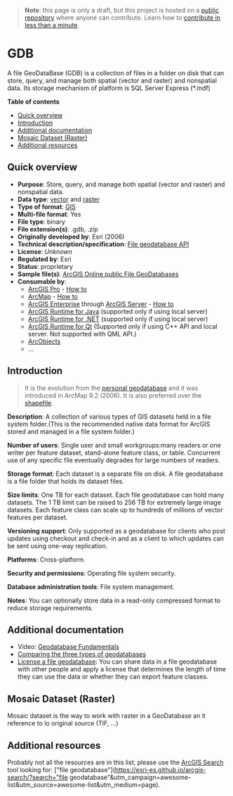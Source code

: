 > **Note**: this page is only a draft, but this project is hosted on a [public repository](https://github.com/hhkaos/awesome-arcgis) where anyone can contribute. Learn how to [contribute in less than a minute](https://github.com/hhkaos/awesome-arcgis/blob/master/CONTRIBUTING.md#contributions).

# GDB

A file GeoDataBase (GDB) is a collection of files in a folder on disk that can store, query, and manage both spatial (vector and raster) and nonspatial data. Its storage mechanism of platform is SQL Server Express (*.mdf)

<!-- START doctoc generated TOC please keep comment here to allow auto update -->
<!-- DON'T EDIT THIS SECTION, INSTEAD RE-RUN doctoc TO UPDATE -->
**Table of contents**

- [Quick overview](#quick-overview)
- [Introduction](#introduction)
- [Additional documentation](#additional-documentation)
- [Mosaic Dataset (Raster)](#mosaic-dataset-raster)
- [Additional resources](#additional-resources)

<!-- END doctoc generated TOC please keep comment here to allow auto update -->

## Quick overview

* **Purpose**: Store, query, and manage both spatial (vector and raster) and nonspatial data.
* **Data type**: [vector](../../../data-types/vector/README.md) and [raster](../../../data-types/raster/README.md)
* **Type of format**: [GIS](../../../data-types/vector/gis/README.md)
* **Multi-file format**: Yes
* **File type**: binary
* **File extension(s)**: .gdb, .zip
* **Originally developed by**: Esri (2006)
* **Technical description/specification**: [File geodatabase API](https://github.com/Esri/dgb-api)
* **License**: *Unknown*
* **Regulated by**: Esri
* **Status**: proprietary
* **Sample file(s)**: [ArcGIS Online public File GeoDatabases](https://www.arcgis.com/home/search.html?q=typekeywords%3AGeodatabase&start=1&sortOrder=desc&sortField=relevance)
* **Consumable by**:
    * [ArcGIS Pro](../../../../products/arcgis-desktop/arcgis-pro/README.md) - [How to](http://pro.arcgis.com/en/pro-app/help/projects/connect-to-a-database.htm)
    * [ArcMap](../../../../products/arcgis-desktop/arcmap-arccatalog/README.md) - [How to](http://desktop.arcgis.com/en/arcmap/latest/manage-data/using-arccatalog/connect-to-file-or-personal-geodatabase.htm)
    * [ArcGIS Enterprise](../../../../products/arcgis-enterprise/README.md) through [ArcGIS Server](../../../../products/arcgis-enterprise/arcgis-server/README.md) - [How to](http://enterprise.arcgis.com/en/server/latest/publish-services/linux/publishing-a-geodata-service.htm)
    * [ArcGIS Runtime for Java](../../../../../arcgis/developers/profiles/desktop/technologies/java/README.md) (supported only if using local server)
    * [ArcGIS Runtime for .NET](../../../../../arcgis/developers/profiles/desktop/technologies/dot-net/README.md) (supported only if using local server)
    * [ArcGIS Runtime for Qt](../../../../../arcgis/developers/profiles/desktop/technologies/qt/README.md) (Supported only if using C++ API and local server. Not supported with QML API.)
    * [ArcObjects](../../../../../arcgis/developers/profiles/desktop/technologies/arcobjects/README.md)
    * ...

## Introduction

> It is the evolution from the [personal geodatabase](../mdb/README.md) and it was introduced in ArcMap 9.2 (2006). It is also preferred over the [shapefile](../shapefile/README.md).

**Description**: A collection of various types of GIS datasets held in a file system folder.(This is the recommended native data format for ArcGIS stored and managed in a file system folder.)

**Number of users**: Single user and small workgroups:many readers or one writer per feature dataset, stand-alone feature class, or table. Concurrent use of any specific file eventually degrades for large numbers of readers.

**Storage format**: Each dataset is a separate file on disk. A file geodatabase is a file folder that holds its dataset files.

**Size limits**: One TB for each dataset. Each file geodatabase can hold many datasets. The 1 TB limit can be raised to 256 TB for extremely large image datasets. Each feature class can scale up to hundreds of millions of vector features per dataset.

**Versioning support**: Only supported as a geodatabase for clients who post updates using checkout and check-in and as a client to which updates can be sent using one-way replication.

**Platforms**: Cross-platform.

**Security and permissions**: Operating file system security.

**Database administration tools**: File system management.

**Notes**: You can optionally store data in a read-only compressed format to reduce storage requirements.

## Additional documentation

* Vídeo: [Geodatabase Fundamentals](https://www.youtube.com/watch?v=ocSd7NxPvBg)
* [Comparing the three types of geodatabases](http://desktop.arcgis.com/en/arcmap/latest/manage-data/geodatabases/types-of-geodatabases.htm)
* [License a file geodatabase](http://desktop.arcgis.com/en/arcmap/latest/manage-data/administer-file-gdbs/license-file-geodatabase.htm): You can share data in a file geodatabase with other people and apply a license that determines the length of time they can use the data or whether they can export feature classes.

## Mosaic Dataset (Raster)

Mosaic dataset is the way to work with raster in a GeoDatabase an it reference to lo original source (TIF, ...)

## Additional resources

Probably not all the resources are in this list, please use the [ArcGIS Search](https://esri-es.github.io/arcgis-search/) tool looking for: ["file geodatabase"](https://esri-es.github.io/arcgis-search/?search="file geodatabase"&utm_campaign=awesome-list&utm_source=awesome-list&utm_medium=page).
